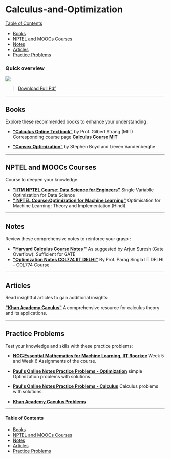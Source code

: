 # Calculus-and-Optimization

[Table of Contents](#table-of-contents)  
* [Books](#books)  
* [NPTEL and MOOCs Courses](#course)  
* [Notes](#notes)  
* [Articles](#articles)  
* [Practice Problems](#practice-problems)


### Quick overview

[<img src="Data/Calculus-and-Optimization/Calculus.png">](Data/Calculus-and-Optimization/calculus_cheat_sheet_all.pdf)
>[Download Full Pdf](Data/Calculus-and-Optimization/calculus_cheat_sheet_all.pdf)

---

## <a name="books"></a>Books

Explore these recommended books to enhance your understanding :

<!--
- [**"All of Statistics: A Concise Course in Statistical Inference"**](https://egrcc.github.io/docs/math/all-of-statistics.pdf) by  Larry Wasserman 
  A comprehensive resource for statistical theory and its applications.
-->
- [**"Calculus Online Textbook"**](https://ocw.mit.edu/ans7870/resources/Strang/Edited/Calculus/Calculus.pdf) by  Prof. Gilbert Strang (MIT)
Corresponding course page [**Calculus Course MIT**](https://ocw.mit.edu/courses/res-18-001-calculus-online-textbook-spring-2005/pages/textbook/)

- [**"Convex Optimization"**](https://web.stanford.edu/~boyd/cvxbook/) by Stephen Boyd and Lieven Vandenberghe
  
---

## <a name="course"></a>NPTEL and MOOCs Courses

Course to deepen your knowledge:

- [**"IITM NPTEL Course: Data Science for Engineers"**](https://www.youtube.com/watch?v=LpamajnMpZY&ab_channel=NPTEL-NOCIITM)  Single Variablle Optimization for Data Science
- [**" NPTEL Course:Optimization for Machine Learning"**](https://www.youtube.com/playlist?list=PLyqSpQzTE6M-pmLzCoMu_ANU6atEFyyJl) Optimisation for Machine Learning: Theory and Implementation (Hindi)


---

## <a name="notes"></a>Notes

Review these comprehensive notes to reinforce your grasp :



- [**"Harvard Calculus Course Notes "**](https://people.math.harvard.edu/~knill/teaching/math1a_2012/handouts.html)  As suggested by Arjun Suresh (Gate Overflow): Sufficient for GATE
- [**"Optimization Notes COL774 IIT DELHI"**](Topic_Resources/PDFs/convex-1.pdf) By Prof. Parag Singla IIT DELHI - COL774 Course


---

## <a name="articles"></a>Articles

Read insightful articles to gain additional insights:

[**"Khan Academy Caculus"**](https://www.khanacademy.org/math/calculus-all-old) 
  A comprehensive resource for calculus theory and its applications.
  
---

## <a name="practice-problems"></a>Practice Problems

Test your knowledge and skills with these practice problems:

- [**NOC:Essential Mathematics for Machine Learning, IIT Roorkee**](https://archive.nptel.ac.in/content/storage2/courses/downloads_new/111107137/noc20_ma35_assignment_Week_5.pdf) Week 5 and Week 6 Assignments of the course.

- [**Paul's Online Notes Practice Problems - Optimization**](https://tutorial.math.lamar.edu/problems/calci/optimization.aspx) simple Optimization problems with solutions.
- [**Paul's Online Notes Practice Problems - Calculus**](https://tutorial.math.lamar.edu/Problems/CalcI/CalcI.aspx) Calculus problems with solutions.
- [**Khan Academy Caculus Problems**](https://www.khanacademy.org/math/ap-calculus-ab)
---

#### <a name="table-of-contents"></a>Table of Contents

* [Books](#books)  
* [NPTEL and MOOCs Courses](#course)  
* [Notes](#notes)  
* [Articles](#articles)  
* [Practice Problems](#practice-problems)


